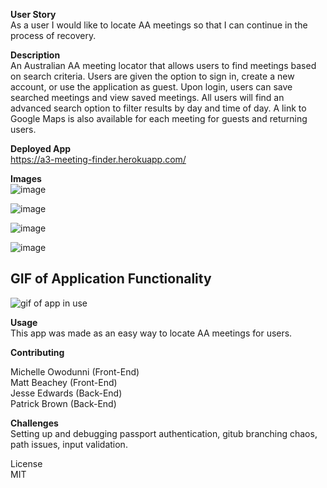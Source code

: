 **User Story**
<br>
As a user I would like to locate AA meetings so that I can continue in the process of recovery.

**Description**
<br>
An Australian AA meeting locator that allows users to find meetings based on search criteria. Users are given the option to sign in, create a new account, or use the application as guest. Upon login, users can save searched meetings and view saved meetings. All users will find an advanced search option to filter results by day and time of day. A link to Google Maps is also available for each meeting for guests and returning users.

**Deployed App**
<br>
https://a3-meeting-finder.herokuapp.com/

**Images**
<br>
![image](https://user-images.githubusercontent.com/55159065/72171948-9588ba00-3399-11ea-8d49-3f0898b8611b.png)

![image](https://user-images.githubusercontent.com/55159065/72172705-725f0a00-339b-11ea-9c3a-3b14ba60a224.png)

![image](https://user-images.githubusercontent.com/55159065/72172255-5444da00-339a-11ea-92c0-7b36d8ace1ae.png)

![image](https://user-images.githubusercontent.com/55159065/72172354-90783a80-339a-11ea-8755-741f7e082766.png)

## GIF of Application Functionality

![gif of app in use](./public/gif/ScreenRecord.gif)

**Usage**
<br>
This app was made as an easy way to locate AA meetings for users.

**Contributing**
<br>

Michelle Owodunni (Front-End)
<br>
Matt Beachey (Front-End)
<br>
Jesse Edwards (Back-End)
<br>
Patrick Brown (Back-End)

**Challenges**
<br>
Setting up and debugging passport authentication, gitub branching chaos, path issues, input validation.

License
<br>
MIT

